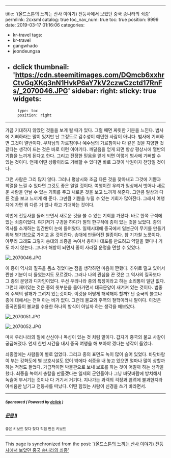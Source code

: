 
---
title: '(올드스톤의 느끼는 산사 이야기) 전등사에서 보았던 중국 송나라의 쇠종'
permlink: 2cxsml
catalog: true
toc_nav_num: true
toc: true
position: 9999
date: 2019-03-17 01:16:06
categories:
- kr-travel
tags:
- kr-travel
- gangwhado
- jeondeungsa
- dclick
thumbnail: 'https://cdn.steemitimages.com/DQmcb6xxhrCtvGqXKq3nN1HvkP6aY7kV2czwCzctd17RnFs/_2070046.JPG'
sidebar:
    right:
        sticky: true
widgets:
    -
        type: toc
        position: right
---


가끔 기대하지 않았던 것들을 보게 될 때가 있다. 그럴 때면 짜릿한 기분을 느낀다. 범사에 기뻐하라는 말이 있지만 난 그정도로 감수성이 예민한 사람이 아니다. 범사에 기뻐하면 그것이 열반이다. 부처님의 가르침이나 예수님의 가르침이나 다 같은 것을 지양한 것 같다는 생각이 드는 것은 바로 이런 이야기다. 깨달음을 얻게 되면 항상 평상시에 열반의 기쁨을 느끼게 된다고 한다. 그리고 진정한 믿음을 얻게 되면 이렇게 범사에 기뻐할 수 있는 것이다. 언제 어떤 상황이라도 기뻐할 수 있다면 바로 그것이 낙원이자 천당일 것이다. 

그런 사람은 그리 많지 않다. 그러나 평상시와 조금 다른 것을 찾아내고 그것에 기쁨과 희열을 느낄 수 있다면 그것도 좋은 일일 것이다. 여행이란 우리가 일상에서 벗어나 새로운 사람을 만날 수 있는 기회를 주고 새로운 것을 보고 느끼게 해준다. 그만큼 일상과 다른 것을 보고 느끼게 해 준다. 그만큼 기쁨을 누릴 수 있는 기회가 많아진다. 그래서 여행지에 가면 뭐 다른 거 없나 하고 기대하는 것이다. 

이번에 전등사를 둘러 보면서 새로운 것을 볼 수 있는 기회를 가졌다. 바로 한쪽 구석에 있는 쇠종이었다. 여기저기 구경을 하다가 절의 한구석에 종이 있는 것을 보았다. 종의 역사를 소개하는 입간판이 눈에 들어왔다. 일제시대에 중국에서 일본군이 무기를 만들기 위해 병기창으로 가지고 온 것이란다. 송대에 만들어진 철종이다. 
참 기가찰 노릇이다. 아무리 그래도 그렇지 송대의 쇠종을 녹여서 총이나 대포를 만드려고 약탈을 했다니 기도 차지 않는다. 그나마 해방이 되면서 종이 사라질 운명을 면할 수 있었다.

![_2070046.JPG](https://cdn.steemitimages.com/DQmcb6xxhrCtvGqXKq3nN1HvkP6aY7kV2czwCzctd17RnFs/_2070046.JPG)

이 종이 역사의 질곡을 몸소 겪었다는 점을 생각하면  마음이 짠했다. 추위로 떨고 있어서 짠한 기분이 더 들었는지도 모르겠다. 그러나 나의 관심을 끈 것은 그 역사의 질곡보다 그 종의 문양과 디자인이었다.
우선 우리나라 종의 특징이라고 하는 소리통이 일단 없다. 그런데 재미있는 것은 종의 윗부분을 돌아가면서 태극문양이 새겨져 있는 것이다. 범종에 주역의 팔괘가 그려져 있는것이다. 이것을 어떻게 해석해야 할까? 난 중국의 불교나 종에 대해서는 전혀 아는 바가 없다. 그런데 불교와 주역의 철학이라니 말이다. 이것은 중국인들이 불교를 수용한 하나의 방식이 아닐까 하는 생각을 해보았다. 

![_2070051.JPG](https://cdn.steemitimages.com/DQmNmA27FoKa1EU4FHNq695c4fty9UHEYJ2hQ7B7EMJdocL/_2070051.JPG)

![_2070052.JPG](https://cdn.steemitimages.com/DQmS7G2YexdMsjk1Xgkqc6q6r3KqACqPHVnCuwUE7wgEwso/_2070052.JPG)

마치 우리나라의 절에 산신이나 독성이 있는 것 처럼 말이다. 갑자기 중국의 불교 사찰이 궁금해졌다. 언제 한번 시간을 내서 중국 여행을 해 보아야 겠다는 생각이 들었다. 

쇠종앞에는 사람들이 별로 없었다. 그리고 종의 표면도 녹이 많이 슬어 있었다. 바닷바람이 부는 강화도에 별 보호시설도 없이 밖에다 쇠종을 내 놓고 있으면 얼마나 많이 상할까 하는 걱정도 들었다. 가급적이면 박물관으로 보내 보호를 하는 것이 어떨까 하는 생각을 했다. 쇠종을 녹여서 총칼을 만들겠다는 일제의 군인들이나 그냥 바닷바람에 방치해서 녹슬어 부서기는 것이나 다 거기서 거기다. 지나가는 과객의 걱정과 염려에 불과한지라 아쉬움만 남기고 전등사를 떠났다. 어떤 힘있는 사람이 신경을 쓰기 바라면서.

---

#####  <sub> **Sponsored ( Powered by [dclick](https://www.dclick.io) )** </sub>
##### [문림 II](https://api.dclick.io/v1/c?x=eyJhbGciOiJIUzI1NiIsInR5cCI6IkpXVCJ9.eyJjIjoib2xkc3RvbmUiLCJzIjoiMmN4c21sIiwiYSI6WyJ0LTE2NjgiXSwidXJsIjoiaHR0cHM6Ly9tb29ucmltLmlvL2tvIiwiaWF0IjoxNTUyNzg1NTczLCJleHAiOjE4NjgxNDU1NzN9.Hw-2-qgxxSXXfv3PVQwOPJuH8ncxggpOucKw53-6Dmc)
<sup>좋은 키보드 찾다 찾다 직접 만든 키보드</sup>


- - -

This page is synchronized from the post: ['(올드스톤의 느끼는 산사 이야기) 전등사에서 보았던 중국 송나라의 쇠종'](https://steemit.com/@oldstone/2cxsml)
